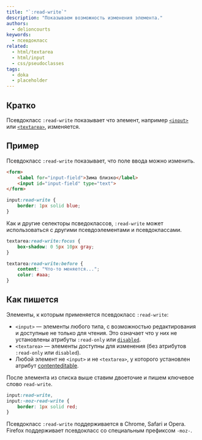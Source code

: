 ```yaml
---
title: "`:read-write`"
description: "Показываем возможность изменения элемента."
authors:
  - delioncourts
keywords:
  - псевдокласс
related:
  - html/textarea
  - html/input
  - css/pseudoclasses
tags:
  - doka
  - placeholder
---
```


## Кратко

Псевдокласс `:read-write` показывает что элемент, например [`<input>`](/html/input/) или [`<textarea>`](/html/textarea/), изменяется.

## Пример

Псевдокласс `:read-write` показывает, что поле ввода можно изменить.

```html
<form>
    <label for="input-field">Зима близко</label>
    <input id="input-field" type="text">
</form>
```

```css
input:read-write {
    border: 1px solid blue;
}
```

Как и другие селекторы псведоклассов, `:read-write` может использоваться с другими псевдоэлементами и псевдоклассами.

```css
textarea:read-write:focus {
    box-shadow: 0 5px 10px gray;
}

textarea:read-write:before {
    content: "Что-то меняется...";
    color: #aaa;
}
```

## Как пишется

Элементы, к которым применяется псевдокласс `:read-write`:
- `<input>` — элементы любого типа, с возможностью редактирования и доступные не только для чтения. Это означает что у них не установлены атрибуты `:read-only` или [`disabled`](/html/disabled/).
- `<textarea>` — элементы доступны для изменения (без атрибутов `:read-only` или `disabled`).
- Любой элемент не `<input>` и не `<textarea>`, у которого установлен атрибут [contenteditable](/html/global-attrs/).

После элемента из списка выше ставим двоеточие и пишем ключевое слово `read-write`.

```css
input:read-write,
input:-moz-read-write {
    border: 1px solid red;
}
```

Псевдокласс `:read-write` поддерживается в Chrome, Safari и Opera. Firefox поддерживает псевдокласс со специальным префиксом `-moz-`.
